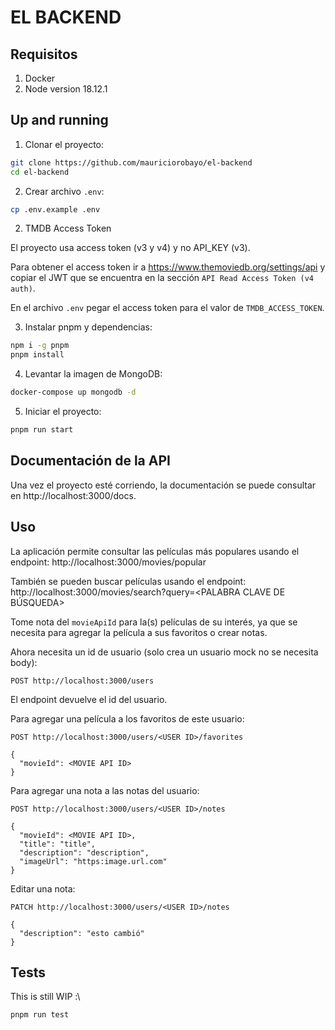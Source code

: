 # EL BACKEND

## Requisitos

1. Docker
2. Node version 18.12.1

## Up and running

1. Clonar el proyecto:

```sh
git clone https://github.com/mauriciorobayo/el-backend
cd el-backend
```

2. Crear archivo `.env`:

```sh
cp .env.example .env
```

2. TMDB Access Token

El proyecto usa access token (v3 y v4) y no API_KEY (v3).

Para obtener el access token ir a https://www.themoviedb.org/settings/api y copiar el JWT que se encuentra en la sección `API Read Access Token (v4 auth)`.

En el archivo `.env` pegar el access token para el valor de `TMDB_ACCESS_TOKEN`.

3. Instalar pnpm y dependencias:

```sh
npm i -g pnpm
pnpm install
```

4. Levantar la imagen de MongoDB:

```sh
docker-compose up mongodb -d
```

5. Iniciar el proyecto:

```sh
pnpm run start
```

## Documentación de la API

Una vez el proyecto esté corriendo, la documentación se puede consultar en http://localhost:3000/docs.

## Uso

La aplicación permite consultar las películas más populares usando el endpoint: http://localhost:3000/movies/popular

También se pueden buscar películas usando el endpoint: http://localhost:3000/movies/search?query=<PALABRA CLAVE DE BÚSQUEDA>

Tome nota del `movieApiId` para la(s) películas de su interés, ya que se necesita para agregar la película a sus favoritos o crear notas.

Ahora necesita un id de usuario (solo crea un usuario mock no se necesita body):

```http
POST http://localhost:3000/users
```

El endpoint devuelve el id del usuario.

Para agregar una película a los favoritos de este usuario:

```http
POST http://localhost:3000/users/<USER ID>/favorites

{
  "movieId": <MOVIE API ID>
}
```

Para agregar una nota a las notas del usuario:

```http
POST http://localhost:3000/users/<USER ID>/notes

{
  "movieId": <MOVIE API ID>,
  "title": "title",
  "description": "description",
  "imageUrl": "https:image.url.com"
}
```

Editar una nota:

```http
PATCH http://localhost:3000/users/<USER ID>/notes

{
  "description": "esto cambió"
}
```

## Tests

This is still WIP :\

```sh
pnpm run test
```
